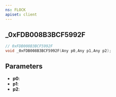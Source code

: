 ```yaml
---
ns: FLOCK
apiset: client
---
```

## _0xFDB008B3BCF5992F

```c
// 0xFDB008B3BCF5992F
void _0xFDB008B3BCF5992F(Any p0,Any p1,Any p2);
```


## Parameters
* **p0**:
* **p1**:
* **p2**: